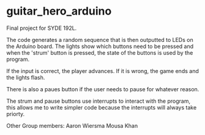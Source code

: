 guitar_hero_arduino
===================
Final project for SYDE 192L.  

The code generates a random sequence that is then outputted to LEDs on the Arduino board.  The lights show which buttons need to be pressed and when the 'strum' button is pressed, the state of the buttons is used by the program.

If the input is correct, the player advances.  If it is wrong, the game ends and the lights flash.

There is also a paues button if the user needs to pause for whatever reason.

The strum and pause buttons use interrupts to interact with the program, this allows me to write simpler code because the interrupts will always take priorty.

Other Group members:
Aaron Wiersma
Mousa Khan
